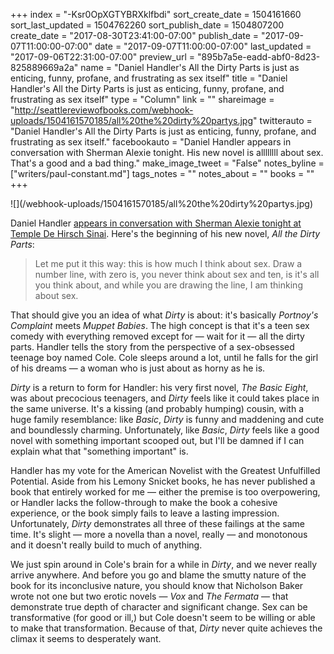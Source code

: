 +++
index = "-Ksr0OpXGTYBRXklfbdi"
sort_create_date = 1504161660
sort_last_updated = 1504762260
sort_publish_date = 1504807200
create_date = "2017-08-30T23:41:00-07:00"
publish_date = "2017-09-07T11:00:00-07:00"
date = "2017-09-07T11:00:00-07:00"
last_updated = "2017-09-06T22:31:00-07:00"
preview_url = "895b7a5e-eadd-abf0-8d23-825889669a2a"
name = "Daniel Handler's All the Dirty Parts is just as enticing, funny, profane, and frustrating as sex itself"
title = "Daniel Handler's All the Dirty Parts is just as enticing, funny, profane, and frustrating as sex itself"
type = "Column"
link = ""
shareimage = "http://seattlereviewofbooks.com/webhook-uploads/1504161570185/all%20the%20dirty%20partys.jpg"
twitterauto = "Daniel Handler's All the Dirty Parts is just as enticing, funny, profane, and frustrating as sex itself."
facebookauto = "Daniel Handler appears in conversation with Sherman Alexie tonight. His new novel is allllllll about sex. That's a good and a bad thing."
make_image_tweet = "False"
notes_byline = ["writers/paul-constant.md"]
tags_notes = ""
notes_about = ""
books = ""
+++
<p class="image-left">![](/webhook-uploads/1504161570185/all%20the%20dirty%20partys.jpg)</p>

Daniel Handler [appears in conversation with Sherman Alexie tonight at Temple De Hirsch Sinai](https://townhallseattle.org/event/daniel-handler-with-sherman-alexie-all-the-dirty-parts/). Here's the beginning of his new novel, *All the Dirty Parts*:

<blockquote>Let me put it this way: this is how much I think about sex. Draw a number line, with zero is, you never think about sex and ten, is it's all you think about, and while you are drawing the line, I am thinking about sex.</blockquote>

That should give you an idea of what *Dirty* is about: it's basically *Portnoy's Complaint* meets *Muppet Babies*. The high concept is that it's a teen sex comedy with everything removed except for — wait for it — all the dirty parts. Handler tells the story from the perspective of a sex-obsessed teenage boy named Cole. Cole sleeps around a lot, until he falls for the girl of his dreams — a woman who is just about as horny as he is. 

*Dirty* is a return to form for Handler: his very first novel, *The Basic Eight*, was about precocious teenagers, and *Dirty* feels like it could takes place in the same universe. It's a kissing (and probably humping) cousin, with a huge family resemblance: like *Basic*, *Dirty* is funny and maddening and cute and boundlessly charming. Unfortunately, like *Basic*, *Dirty* feels like a good novel with something important scooped out, but I'll be damned if I can explain what that "something important" is. 

Handler has my vote for the American Novelist with the Greatest Unfulfilled Potential. Aside from his Lemony Snicket books, he has never published a book that entirely worked for me — either the premise is too overpowering, or Handler lacks the follow-through to make the book a cohesive experience, or the book simply fails to leave a lasting impression. Unfortunately, *Dirty* demonstrates all three of these failings at the same time. It's slight — more a novella than a novel, really — and monotonous and it doesn't really build to much of anything. 

We just spin around in Cole's brain for a while in *Dirty*, and we never really arrive anywhere. And before you go and blame the smutty nature of the book for its inconclusive nature, you should know that Nicholson Baker wrote not one but two erotic novels — *Vox* and *The Fermata* — that demonstrate true depth of character and significant change. Sex can be transformative (for good or ill,) but Cole doesn't seem to be willing or able to make that transformation. Because of that, *Dirty* never quite achieves the climax it seems to desperately want.

